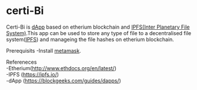 # certi-Bi
  <p>Certi-Bi is <a href="https://blockgeeks.com/guides/dapps/">dApp</a> based on etherium blockchain and <a href="https://ipfs.io/">IPFS(Inter Planetary File System)</a>.This app can be used to store any type of file to a decentralised file system(<a href="https://ipfs.io/">IPFS</a>) and manageing the file hashes on etherium blockchain.  </p>
  
Prerequisits
 -Install <a href="https://chrome.google.com/webstore/detail/metamask/nkbihfbeogaeaoehlefnkodbefgpgknn?hl=en">metamask</a>.

Refereneces<br>
 -Etherium(<a href="http://www.ethdocs.org/en/latest/">http://www.ethdocs.org/en/latest/</a>)<br>
 -IPFS (<a href="https://ipfs.io/">https://ipfs.io/</a>)<br>
 -dApp (<a href="https://blockgeeks.com/guides/dapps/">https://blockgeeks.com/guides/dapps/</a>)
